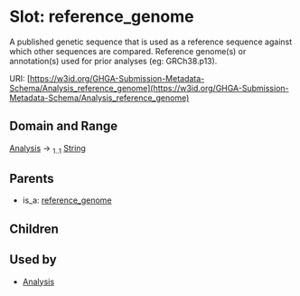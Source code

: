 
# Slot: reference_genome


A published genetic sequence that is used as a reference sequence against which other sequences are compared. Reference genome(s) or annotation(s) used for prior analyses (eg: GRCh38.p13).

URI: [https://w3id.org/GHGA-Submission-Metadata-Schema/Analysis_reference_genome](https://w3id.org/GHGA-Submission-Metadata-Schema/Analysis_reference_genome)


## Domain and Range

[Analysis](Analysis.md) &#8594;  <sub>1..1</sub> [String](types/String.md)

## Parents

 *  is_a: [reference_genome](reference_genome.md)

## Children


## Used by

 * [Analysis](Analysis.md)
